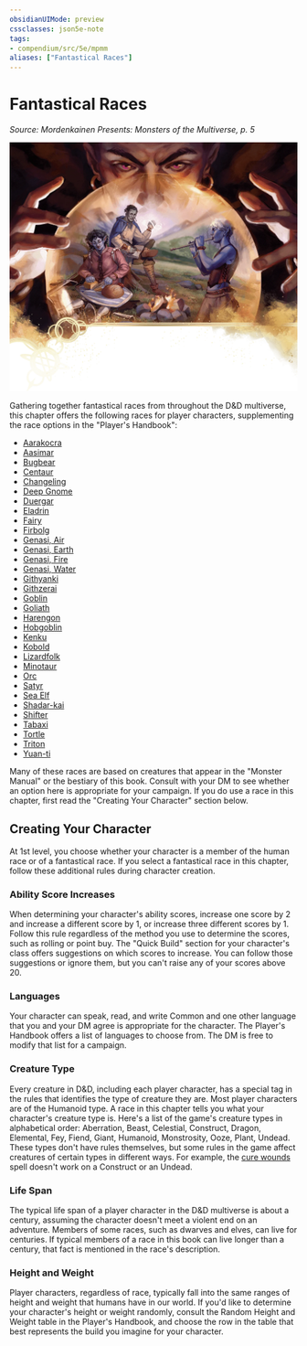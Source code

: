 ```yaml
---
obsidianUIMode: preview
cssclasses: json5e-note
tags:
- compendium/src/5e/mpmm
aliases: ["Fantastical Races"]
---
```

# Fantastical Races
*Source: Mordenkainen Presents: Monsters of the Multiverse, p. 5* 

![](https://raw.githubusercontent.com/5etools-mirror-2/5etools-img/main/book/MPMM/01-001.ch1-splash.webp#center)

Gathering together fantastical races from throughout the D&D multiverse, this chapter offers the following races for player characters, supplementing the race options in the "Player's Handbook":

- [Aarakocra](/3-Mechanics/CLI/races/aarakocra-mpmm.md)  
- [Aasimar](/3-Mechanics/CLI/races/aasimar-mpmm.md)  
- [Bugbear](/3-Mechanics/CLI/races/bugbear-mpmm.md)  
- [Centaur](/3-Mechanics/CLI/races/centaur-mpmm.md)  
- [Changeling](/3-Mechanics/CLI/races/changeling-mpmm.md)  
- [Deep Gnome](/3-Mechanics/CLI/races/deep-gnome-mpmm.md)  
- [Duergar](/3-Mechanics/CLI/races/duergar-mpmm.md)  
- [Eladrin](/3-Mechanics/CLI/races/eladrin-mpmm.md)  
- [Fairy](/3-Mechanics/CLI/races/fairy-mpmm.md)  
- [Firbolg](/3-Mechanics/CLI/races/firbolg-mpmm.md)  
- [Genasi, Air](/3-Mechanics/CLI/races/genasi-air-mpmm.md)  
- [Genasi, Earth](/3-Mechanics/CLI/races/genasi-earth-mpmm.md)  
- [Genasi, Fire](/3-Mechanics/CLI/races/genasi-fire-mpmm.md)  
- [Genasi, Water](/3-Mechanics/CLI/races/genasi-water-mpmm.md)  
- [Githyanki](/3-Mechanics/CLI/races/githyanki-mpmm.md)  
- [Githzerai](/3-Mechanics/CLI/races/githzerai-mpmm.md)  
- [Goblin](/3-Mechanics/CLI/races/goblin-mpmm.md)  
- [Goliath](/3-Mechanics/CLI/races/goliath-mpmm.md)  
- [Harengon](/3-Mechanics/CLI/races/harengon-mpmm.md)  
- [Hobgoblin](/3-Mechanics/CLI/races/hobgoblin-mpmm.md)  
- [Kenku](/3-Mechanics/CLI/races/kenku-mpmm.md)  
- [Kobold](/3-Mechanics/CLI/races/kobold-mpmm.md)  
- [Lizardfolk](/3-Mechanics/CLI/races/lizardfolk-mpmm.md)  
- [Minotaur](/3-Mechanics/CLI/races/minotaur-mpmm.md)  
- [Orc](/3-Mechanics/CLI/races/orc-mpmm.md)  
- [Satyr](/3-Mechanics/CLI/races/satyr-mpmm.md)  
- [Sea Elf](/3-Mechanics/CLI/races/sea-elf-mpmm.md)  
- [Shadar-kai](/3-Mechanics/CLI/races/shadar-kai-mpmm.md)  
- [Shifter](/3-Mechanics/CLI/races/shifter-mpmm.md)  
- [Tabaxi](/3-Mechanics/CLI/races/tabaxi-mpmm.md)  
- [Tortle](/3-Mechanics/CLI/races/tortle-mpmm.md)  
- [Triton](/3-Mechanics/CLI/races/triton-mpmm.md)  
- [Yuan-ti](/3-Mechanics/CLI/races/yuan-ti-mpmm.md)  

Many of these races are based on creatures that appear in the "Monster Manual" or the bestiary of this book. Consult with your DM to see whether an option here is appropriate for your campaign. If you do use a race in this chapter, first read the "Creating Your Character" section below.

## Creating Your Character

At 1st level, you choose whether your character is a member of the human race or of a fantastical race. If you select a fantastical race in this chapter, follow these additional rules during character creation.

### Ability Score Increases

When determining your character's ability scores, increase one score by 2 and increase a different score by 1, or increase three different scores by 1. Follow this rule regardless of the method you use to determine the scores, such as rolling or point buy. The "Quick Build" section for your character's class offers suggestions on which scores to increase. You can follow those suggestions or ignore them, but you can't raise any of your scores above 20.

### Languages

Your character can speak, read, and write Common and one other language that you and your DM agree is appropriate for the character. The Player's Handbook offers a list of languages to choose from. The DM is free to modify that list for a campaign.

### Creature Type

Every creature in D&D, including each player character, has a special tag in the rules that identifies the type of creature they are. Most player characters are of the Humanoid type. A race in this chapter tells you what your character's creature type is. Here's a list of the game's creature types in alphabetical order: Aberration, Beast, Celestial, Construct, Dragon, Elemental, Fey, Fiend, Giant, Humanoid, Monstrosity, Ooze, Plant, Undead. These types don't have rules themselves, but some rules in the game affect creatures of certain types in different ways. For example, the [cure wounds](/3-Mechanics/CLI/spells/cure-wounds.md) spell doesn't work on a Construct or an Undead.

### Life Span

The typical life span of a player character in the D&D multiverse is about a century, assuming the character doesn't meet a violent end on an adventure. Members of some races, such as dwarves and elves, can live for centuries. If typical members of a race in this book can live longer than a century, that fact is mentioned in the race's description.

### Height and Weight

Player characters, regardless of race, typically fall into the same ranges of height and weight that humans have in our world. If you'd like to determine your character's height or weight randomly, consult the Random Height and Weight table in the Player's Handbook, and choose the row in the table that best represents the build you imagine for your character.